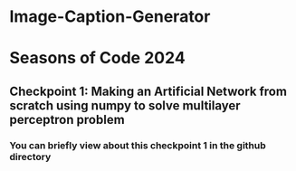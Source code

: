 # Image-Caption-Generator
# Seasons of Code 2024
## Checkpoint 1: Making an Artificial Network from scratch using numpy to solve multilayer perceptron problem
### You can briefly view about this checkpoint 1 in the github directory
